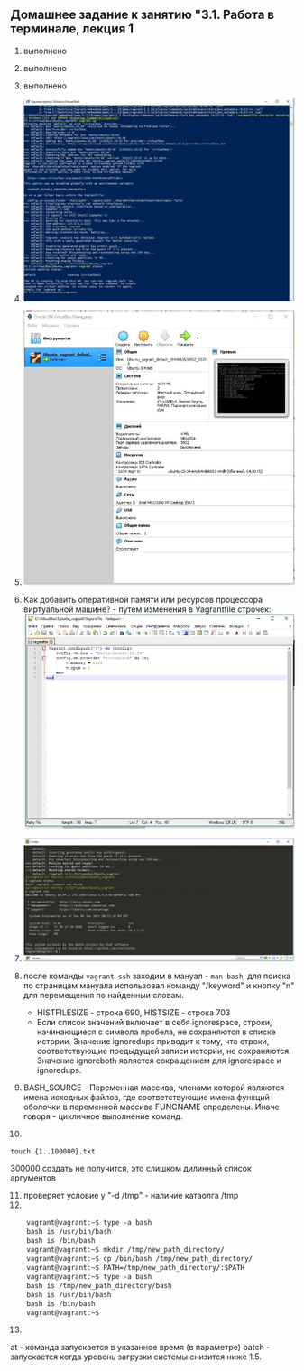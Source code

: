 ## Домашнее задание к занятию "3.1. Работа в терминале, лекция 1

1. выполнено
2. выполнено
3. выполнено
4. ![1.jpg](./assets/1641671341006-1.jpg)
5. ![2.jpg](./assets/1641674046642-2.jpg)
6. Как добавить оперативной памяти или ресурсов процессора виртуальной машине? - путем изменения в Vagrantfile строчек:
   ![3.jpg](./assets/1641675929637-3.jpg)
7. ![4.jpg](./assets/4.jpg)
8. после команды `vagrant ssh` заходим в мануал - `man bash`, для поиска по страницам мануала использовал команду "/keyword" и кнопку "n" для перемещения по найденныи словам.

   - HISTFILESIZE - строка 690, HISTSIZE - строка 703
   - Если список значений включает в себя ignorespace, строки, начинающиеся с символа пробела, не сохраняются в списке истории. Значение ignoredups приводит к тому, что строки, соответствующие предыдущей записи истории, не сохраняются. Значение ignoreboth является сокращением для ignorespace и ignoredups.
9. BASH_SOURCE - Переменная массива, членами которой являются имена исходных файлов, где соответствующие имена функций оболочки в переменной массива FUNCNAME определены. Иначе говоря - цикличное выполнение команд.
10.

```
touch {1..100000}.txt
```

300000 создать не получится, это слишком дилинный список аргументов

11. проверяет условие у "-d /tmp" - наличие катаолга /tmp
12.

```
    vagrant@vagrant:~$ type -a bash
    bash is /usr/bin/bash
    bash is /bin/bash
    vagrant@vagrant:~$ mkdir /tmp/new_path_directory/
    vagrant@vagrant:~$ cp /bin/bash /tmp/new_path_directory/
    vagrant@vagrant:~$ PATH=/tmp/new_path_directory/:$PATH
    vagrant@vagrant:~$ type -a bash
    bash is /tmp/new_path_directory/bash
    bash is /usr/bin/bash
    bash is /bin/bash
    vagrant@vagrant:~$
```

13. 
at - команда запускается в указанное время (в параметре)
batch - запускается когда уровень загрузки системы снизится ниже 1.5.
